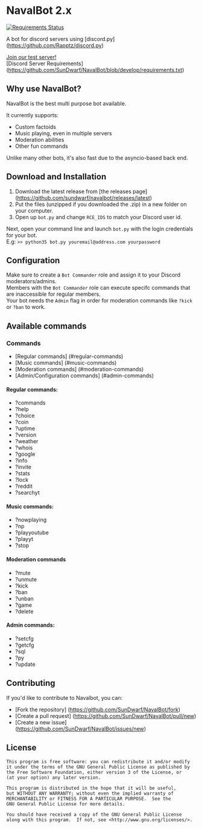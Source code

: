 # NavalBot 2.x

[![Requirements Status](https://requires.io/github/SunDwarf/NavalBot/requirements.svg?branch=develop)](https://requires.io/github/SunDwarf/NavalBot/requirements/?branch=develop)

A bot for discord servers using [discord.py] (https://github.com/Rapptz/discord.py)

[Join our test server!](https://discord.gg/0tfUHkzxPbHCAel9)  
[Discord Server Requirements] (https://github.com/SunDwarf/NavalBot/blob/develop/requirements.txt)

## Why use NavalBot?

NavalBot is the best multi purpose bot available.  

It currently supports:

 - Custom factoids
 - Music playing, even in multiple servers
 - Moderation abilities
 - Other fun commands
 
Unlike many other bots, it's also fast due to the asyncio-based back end.

## Download and Installation

1. Download the latest release from [the releases page] (https://github.com/sundwarf/navalbot/releases/latest)  
2. Put the files (unzipped if you downloaded the .zip) in a new folder on your computer.  
3. Open up `bot.py` and change `RCE_IDS` to match your Discord user id.  

Next, open your command line and launch `bot.py` with the login credentials for your bot.  
E.g: `>> python35 bot.py youremail@address.com yourpassword`

## Configuration

Make sure to create a `Bot Commander` role and assign it to your Discord moderators/admins.  
Members with the `Bot Commander` role can execute specifc commands that are inaccessible for regular members.  
Your bot needs the `Admin` flag in order for moderation commands like `?kick` or `?ban` to work. 

## Available commands
### Commands
- [Regular commands] (#regular-commands)
- [Music commands] (#music-commands)
- [Moderation commands] (#moderation-commands)
- [Admin/Configuration commands] (#admin-commands)

#### Regular commands:

- ?commands
- ?help
- ?choice
- ?coin
- ?uptime
- ?version
- ?weather
- ?whois
- ?google
- ?info
- ?invite
- ?stats
- ?lock
- ?reddit
- ?searchyt

#### Music commands:
- ?nowplaying
- ?np
- ?playyoutube
- ?playyt
- ?stop

#### Moderation commands
- ?mute
- ?unmute
- ?kick
- ?ban
- ?unban
- ?game
- ?delete

#### Admin commands:
- ?setcfg
- ?getcfg
- ?sql
- ?py
- ?update

## Contributing

If you'd like to contribute to Navalbot, you can:

 - [Fork the repository] (https://github.com/SunDwarf/NavalBot/fork)
 - [Create a pull request] (https://github.com/SunDwarf/NavalBot/pull/new)
 - [Create a new issue] (https://github.com/SunDwarf/NavalBot/issues/new)
 

## License

```
This program is free software: you can redistribute it and/or modify  
it under the terms of the GNU General Public License as published by  
the Free Software Foundation, either version 3 of the License, or  
(at your option) any later version.  

This program is distributed in the hope that it will be useful,  
but WITHOUT ANY WARRANTY; without even the implied warranty of  
MERCHANTABILITY or FITNESS FOR A PARTICULAR PURPOSE.  See the  
GNU General Public License for more details.  

You should have received a copy of the GNU General Public License  
along with this program.  If not, see <http://www.gnu.org/licenses/>.  
```
